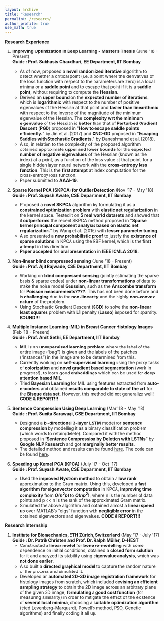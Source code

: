 ```yaml
---
layout: archive
title: "Research"
permalink: /research/
author_profile: true
use_math: true
---
```

**Research Experience**
1.  **Improving Optimization in Deep Learning - Master’s Thesis** (June '18 - Present) <br/>
    **Guide : Prof. Subhasis Chaudhuri, EE Department, IIT Bombay** <br/>
    * As of now, proposed a **novel randomized iterative** algorithm to detect whether a critical point (i.e. a point where the
    derivatives of the loss function with respect to the parameters are zero) is a local minima or a **saddle point**
    and to escape that point if it is a **saddle point**, without requiring to compute the **Hessian**. <br/>
    * Derived an **upper bound** on the **expected number of iterations**, which is **logarithmic** with respect to the
    number of positive eigenvalues of the Hessian at that point and **faster than linearithmic** with respect to
    the inverse of the magnitude of the minimum eigenvalue of the Hessian. The **complexity wrt the minimum
    eigenvalue** of the Hessian is **better** than that of **Perturbed Gradient Descent** (**PGD**) proposed in "**How to escape saddle     points efficiently.**" by Jin et al. (2017) and **CNC-GD** proposed in "**Escaping Saddles with Stochastic
    Gradients.**" by Daneshmand et al. (2018). <br/>
    * Also, in relation to the complexity of the proposed algorithm, obtained approximate **upper and lower bounds**
    for the **expected number of negative eigenvalues** of the Hessian (known as the index) at a point, as a function
    of the loss value at that point, for a single hidden layer neural network with the **cross-entropy loss function**.
    This is the **first attempt** at index computation for the cross-entropy loss function. <br/>
    * Paper submitted to **AAAI-19**. <br/>
    
 2. **Sparse Kernel PCA (SKPCA) for Outlier Detection** (Nov '17 - May '18) <br/>
    **Guide : Prof. Suyash Awate, CSE Department, IIT Bombay** <br/>
    * Proposed a **novel SKPCA** algorithm by formulating it as a **constrained optimization problem** with **elastic
      net regularization** in the kernel space. Tested it on **5 real world datasets** and showed that it **outperforms**
      the recent SKPCA method proposed in "**Sparse kernel principal component analysis based on elastic net regularization.**" by Wang et al. (2016) with **lesser parameter tuning**. <br/>
    * Also presented a **new probabilistic proof** to justify the **existence of sparse solutions** in KPCA using the
      RBF kernel, which is the **first attempt** in this direction. <br/>
    * **Paper accepted** for **oral presentation** in **IEEE ICMLA 2018**. <br/>
    
 3. **Non-linear blind compressed sensing** (June '18 - Present) <br/>
    **Guide : Prof. Ajit Rajwade, CSE Department, IIT Bombay** <br/>
    * Working on **blind compressed sensing** (jointly estimating the sparse basis & sparse codes) under **non-linear
      transformations** of data to make the noise model **Gaussian**, such as the **Anscombe transform** for **Poisson
      measurements????**. This has not been done before and is **challenging** due to the **non-linearity** and the highly
      **non-convex nature** of the problem. <br/>
    * Using Stochastic Gradient Descent (**SGD**) to solve the **non-linear least squares** problem with **L1** penalty
      (**Lasso**) imposed for sparsity. **BOUND!!!** <br/>
      
4. **Multiple Instance Learning (MIL) in Breast Cancer Histology Images** (Feb '18 - Present) <br/>
    **Guide : Prof. Amit Sethi, EE Department, IIT Bombay** <br/>
    * **MIL** is an **unsupervised learning problem** where the label of the entire image (“bag”) is given and the labels
      of the patches (“instances”) in the image are to be determined from this. <br/>
    * Currently working on **self-supervised learning** using the proxy tasks of **colorization** and **novel gradient based
      segmentation** (work in progress!), to learn good **embeddings** which can be used for **deep attention based MIL**. <br/>
    * Tried **Bayesian Learning** for MIL using features extracted from **auto-encoders** and obtained **results comparable to state of
      the art** for the **Bisque data set**. However, this method did not generalize well! **CODE & REPORT!!!** <br/>
      
5. **Sentence Compression Using Deep Learning** (Mar '18 - May '18) <br/>
    **Guide :  Prof. Sunita Sarawagi, CSE Department, IIT Bombay** <br/>
    * Designed a **bi-directional 3-layer LSTM** model for **sentence compression** by modelling it as a binary classification
      problem (which words to retain/delete). Compared it with the method proposed in “**Sentence
      Compression by Deletion with LSTMs**” by **Google NLP Research** and got **marginally better results**. <br/>
    * The detailed method and results can be found [here](https://github.com/rudrajit15/Sentence-Summarization-using-LSTMs/blob/master/Report/AML%20Report.pdf). The code can be found [here](https://github.com/rudrajit15/Sentence-Summarization-using-LSTMs/tree/master/Codes).<br/>
    
6. **Speeding up Kernel PCA (KPCA)** (July '17 - Oct '17) <br/>
    **Guide : Prof. Suyash Awate, CSE Department, IIT Bombay** <br/>
    * Used the **improved Nyström method** to obtain a **low rank** approximation to the Gram matrix. Using this,
      developed a **fast algorithm for eigenvector computation** in KPCA, **improving time complexity** from **$O(n^{2}p)$**
      to **$O(np^{2})$**, where n is the number of data points and p << n is the rank of the approximated Gram matrix. <br/>
    * Simulated the above algorithm and obtained almost a **linear speed up** over MATLAB’s “eigs” function with
      **negligible error** in the obtained eigenvectors and eigenvalues. **CODE & REPORT!!!** <br/>
     
**Research Internship**   
 1. **Institute for Biomechanics, ETH Zürich, Switzerland** (May '17 - July '17) <br/>
    **Guide : Dr. Patrik Christen and Prof. Dr. Ralph Müller, D-HEST** <br/>
    * Constructed a **linear model** for **bone re-modelling** with some dependence on initial conditions, obtained a
      **closed form solution** for it and analyzed its stability using **eigenvalue analysis**, which was **not done earlier**. <br/>
    * Also built a **directed graphical model** to capture the random nature of the process and simulated it. <br/>
    * Developed an **automated 2D-3D image registration framework** for histology images from scratch, which
      included **devising an efficient sampling strategy** to obtain the 2D image across an arbitrary plane of the given
      3D image, **formulating a good cost function** (for measuring similarity) in order to mitigate the effect of the
      existence of **several local minima**, choosing a **suitable optimization algorithm** (tried Levenberg–Marquardt,
      Powell’s method, PSO, Genetic algorithms) and finally coding it all up. <br/>
